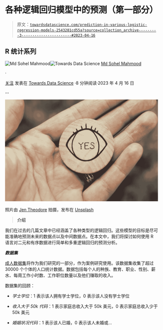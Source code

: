 # 各种逻辑回归模型中的预测（第一部分）

> 原文：[`towardsdatascience.com/prediction-in-various-logistic-regression-models-2543281cd55a?source=collection_archive---------3-----------------------#2023-04-16`](https://towardsdatascience.com/prediction-in-various-logistic-regression-models-2543281cd55a?source=collection_archive---------3-----------------------#2023-04-16)

## R 统计系列

[](https://mdsohel-mahmood.medium.com/?source=post_page-----2543281cd55a--------------------------------)![Md Sohel Mahmood](https://mdsohel-mahmood.medium.com/?source=post_page-----2543281cd55a--------------------------------)[](https://towardsdatascience.com/?source=post_page-----2543281cd55a--------------------------------)![Towards Data Science](https://towardsdatascience.com/?source=post_page-----2543281cd55a--------------------------------) [Md Sohel Mahmood](https://mdsohel-mahmood.medium.com/?source=post_page-----2543281cd55a--------------------------------)

·

[关注](https://medium.com/m/signin?actionUrl=https%3A%2F%2Fmedium.com%2F_%2Fsubscribe%2Fuser%2Fd4a38d280273&operation=register&redirect=https%3A%2F%2Ftowardsdatascience.com%2Fprediction-in-various-logistic-regression-models-2543281cd55a&user=Md+Sohel+Mahmood&userId=d4a38d280273&source=post_page-d4a38d280273----2543281cd55a---------------------post_header-----------) 发表在 [Towards Data Science](https://towardsdatascience.com/?source=post_page-----2543281cd55a--------------------------------) ·8 分钟阅读·2023 年 4 月 16 日 [](https://medium.com/m/signin?actionUrl=https%3A%2F%2Fmedium.com%2F_%2Fvote%2Ftowards-data-science%2F2543281cd55a&operation=register&redirect=https%3A%2F%2Ftowardsdatascience.com%2Fprediction-in-various-logistic-regression-models-2543281cd55a&user=Md+Sohel+Mahmood&userId=d4a38d280273&source=-----2543281cd55a---------------------clap_footer-----------)

--

[](https://medium.com/m/signin?actionUrl=https%3A%2F%2Fmedium.com%2F_%2Fbookmark%2Fp%2F2543281cd55a&operation=register&redirect=https%3A%2F%2Ftowardsdatascience.com%2Fprediction-in-various-logistic-regression-models-2543281cd55a&source=-----2543281cd55a---------------------bookmark_footer-----------)![](img/a729b5d3974e85a463cd88a4e2f3fad9.png)

照片由 [Jen Theodore](https://unsplash.com/@jentheodore?utm_source=unsplash&utm_medium=referral&utm_content=creditCopyText) 拍摄，发布在 [Unsplash](https://unsplash.com/photos/FaZD0xRotMk?utm_source=unsplash&utm_medium=referral&utm_content=creditCopyText)

> **介绍**

我们在过去的几篇文章中已经涵盖了各种类型的逻辑回归。这些模型的目标是尽可能准确地预测未来的数据点以及中间数据点。在本文中，我们将探讨如何使用 R 语言对二元和有序数据进行简单和多重逻辑回归的预测分析。

***数据集***

[成人数据集](https://archive.ics.uci.edu/ml/datasets/adult)将作为我们研究的一部分，作为案例研究使用。该数据集收集了超过 30000 个个体的人口统计数据。数据包括每个人的种族、教育、职业、性别、薪水、每周工作小时数、工作职位数量以及他们赚取的收入。

数据集的回顾：

+   *学士学位*：1 表示该人拥有学士学位，0 表示该人没有学士学位

+   *收入大于 50k 代码*：1 表示家庭总收入大于 50k 美元，0 表示家庭总收入少于 50k 美元

+   *婚姻状况代码*：1 表示该人已婚，0 表示该人未婚或…
